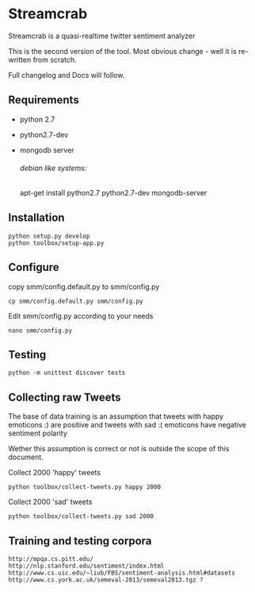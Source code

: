 Streamcrab
==========

Streamcrab is a quasi-realtime twitter sentiment analyzer

This is the second version of the tool.
Most obvious change - well it is re-written from scratch.

Full changelog and Docs will follow.


Requirements
------------

- python 2.7
- python2.7-dev
- mongodb server


    ###### debian like systems:
    apt-get install python2.7 python2.7-dev mongodb-server


Installation
------------

    python setup.py develop
    python toolbox/setup-app.py


Configure
---------

copy smm/config.default.py to smm/config.py

    cp smm/config.default.py smm/config.py

Edit smm/config.py according to your needs

    nano smm/config.py



Testing
-------

    python -m unittest discover tests


Collecting raw Tweets
---------------------
The base of data training is an assumption that tweets with happy emoticons :) are positive and tweets
with sad :( emoticons have negative sentiment polarity

Wether this assumption is correct or not is outside the scope of this document.

Collect 2000 'happy' tweets

    python toolbox/collect-tweets.py happy 2000

Collect 2000 'sad' tweets

    python toolbox/collect-tweets.py sad 2000


Training and testing corpora
----------------------------


    http://mpqa.cs.pitt.edu/
    http://nlp.stanford.edu/sentiment/index.html
    http://www.cs.uic.edu/~liub/FBS/sentiment-analysis.html#datasets
    http://www.cs.york.ac.uk/semeval-2013/semeval2013.tgz ?

